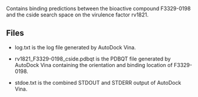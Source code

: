 Contains binding predictions between the bioactive compound F3329-0198 and the cside search space on the virulence factor rv1821.

## Files

- log.txt is the log file generated by AutoDock Vina.

- rv1821_F3329-0198_cside.pdbqt is the PDBQT file generated by AutoDock Vina containing the orientation and binding location of F3329-0198.

- stdoe.txt is the combined STDOUT and STDERR output of AutoDock Vina.

